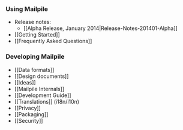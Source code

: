 ### Using Mailpile

* Release notes:
   * [[Alpha Release, January 2014|Release-Notes-201401-Alpha]]
* [[Getting Started]]
* [[Frequently Asked Questions]]

### Developing Mailpile

* [[Data formats]]
* [[Design documents]]
* [[Ideas]]
* [[Mailpile Internals]]
* [[Development Guide]]
* [[Translations]] (i18n/i10n)
* [[Privacy]]
* [[Packaging]]
* [[Security]]